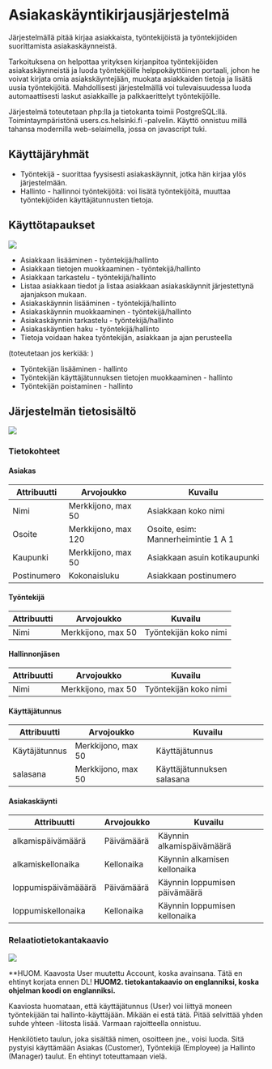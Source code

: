 # Asiakaskäyntikirjausjärjestelmä

Järjestelmällä pitää kirjaa asiakkaista, työntekijöistä ja työntekijöiden suorittamista asiakaskäynneistä.

Tarkoituksena on helpottaa yrityksen kirjanpitoa työntekijöiden asiakaskäynneistä ja luoda työntekjöille helppokäyttöinen portaali, johon he voivat kirjata omia asiakskäyntejään, muokata asiakkaiden tietoja ja lisätä uusia työntekijöitä. Mahdollisesti järjestelmällä voi tulevaisuudessa luoda automaattisesti laskut asiakkaille ja palkkaerittelyt työntekijöille.

Järjestelmä toteutetaan php:lla ja tietokanta toimii PostgreSQL:llä. Toimintaympäristönä users.cs.helsinki.fi -palvelin. Käyttö onnistuu millä tahansa modernilla web-selaimella, jossa on javascript tuki.

## Käyttäjäryhmät

* Työntekijä - suorittaa fyysisesti asiakaskäynnit, jotka hän kirjaa ylös järjestelmään.
* Hallinto - hallinnoi työntekijöitä: voi lisätä työntekijöitä, muuttaa työntekijöiden käyttäjätunnusten tietoja.

## Käyttötapaukset

![](pictures/käyttötapauskaavio.png)

* Asiakkaan lisääminen - työntekijä/hallinto
* Asiakkaan tietojen muokkaaminen - työntekijä/hallinto
* Asiakkaan tarkastelu - työntekijä/hallinto
 * Listaa asiakkaan tiedot ja listaa asiakkaan asiakaskäynnit järjestettynä ajanjakson mukaan.
* Asiakaskäynnin lisääminen - työntekijä/hallinto
* Asiakaskäynnin muokkaaminen - työntekijä/hallinto
* Asiakaskäynnin tarkastelu - työntekijä/hallinto
* Asiakaskäyntien haku - työntekijä/hallinto
 * Tietoja voidaan hakea työntekijän, asiakkaan ja ajan perusteella

(toteutetaan jos kerkiää: )

* Työntekijän lisääminen - hallinto
* Työntekijän käyttäjätunnuksen tietojen muokkaaminen - hallinto
* Työntekijän poistaminen - hallinto

## Järjestelmän tietosisältö

![](pictures/järjestelmäntietosisältö.png)

### Tietokohteet

#### Asiakas

|Attribuutti | Arvojoukko           | Kuvailu                             |
|------------|----------------------|-------------------------------------|
|Nimi        | Merkkijono, max 50   | Asiakkaan koko nimi                 |
|Osoite      | Merkkijono, max 120  | Osoite, esim: Mannerheimintie 1 A 1 |
|Kaupunki    | Merkkijono, max 50   | Asiakkaan asuin kotikaupunki        |
|Postinumero | Kokonaisluku         | Asiakkaan postinumero               |

#### Työntekijä

|Attribuutti | Arvojoukko           | Kuvailu                             |
|------------|----------------------|-------------------------------------|
|Nimi        | Merkkijono, max 50   | Työntekijän koko nimi               |

#### Hallinnonjäsen

|Attribuutti | Arvojoukko           | Kuvailu                             |
|------------|----------------------|-------------------------------------|
|Nimi        | Merkkijono, max 50   | Työntekijän koko nimi               |

#### Käyttäjätunnus

|Attribuutti | Arvojoukko           | Kuvailu                             |
|------------|----------------------|-------------------------------------|
|Käytäjätunnus| Merkkijono, max 50  | Käyttäjätunnus                      |
|salasana     | Merkkijono, max 50  | Käyttäjätunnuksen salasana          |

#### Asiakaskäynti

|Attribuutti           | Arvojoukko           | Kuvailu                        |
|----------------------|----------------------|--------------------------------|
|alkamispäivämäärä     | Päivämäärä           | Käynnin alkamispäivämäärä      |
|alkamiskellonaika     | Kellonaika           | Käynnin alkamisen kellonaika   |
|loppumispäivämääärä   | Päivämäärä           | Käynnin loppumisen päivämäärä  |
|loppumiskellonaika    | Kellonaika           | Käynnin loppumisen kellonaika  |

### Relaatiotietokantakaavio

![](pictures/relaatiotietokantakaavio.png)

**HUOM. Kaavosta User muutettu Account, koska avainsana. Tätä en ehtinyt korjata ennen DL!
**HUOM2. tietokantakaavio on englanniksi, koska ohjelman koodi on englanniksi.**

Kaaviosta huomataan, että käyttäjätunnus (User) voi liittyä moneen työntekijään tai hallinto-käyttäjään. Mikään ei estä tätä. Pitää selvittää yhden suhde yhteen -liitosta lisää. Varmaan rajoitteella onnistuu.

Henkilötieto taulun, joka sisältää nimen, osoitteen jne., voisi luoda. Sitä pystyisi käyttämään Asiakas (Customer), Työntekijä (Employee) ja Hallinto (Manager) taulut. En ehtinyt toteuttamaan vielä.
